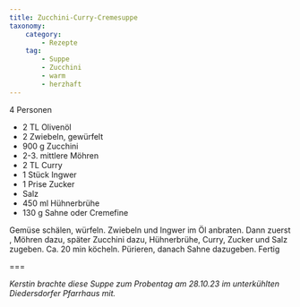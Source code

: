 ```yaml
---
title: Zucchini-Curry-Cremesuppe
taxonomy:
    category:
        - Rezepte
    tag:
        - Suppe
        - Zucchini
        - warm
        - herzhaft
---
```


4 Personen

* 2 TL Olivenöl
* 2 Zwiebeln, gewürfelt
* 900 g Zucchini 
* 2-3. mittlere Möhren
* 2 TL Curry
* 1 Stück Ingwer
* 1 Prise Zucker
* Salz 
* 450 ml Hühnerbrühe 
* 130 g Sahne oder Cremefine

Gemüse schälen, würfeln. 
Zwiebeln und Ingwer im Öl anbraten. 
Dann zuerst , Möhren dazu, später Zucchini dazu, 
Hühnerbrühe, Curry, Zucker und Salz zugeben. 
Ca. 20 min köcheln. 
Pürieren, danach Sahne dazugeben. Fertig

===

_Kerstin brachte diese Suppe zum Probentag am 28.10.23 im unterkühlten Diedersdorfer Pfarrhaus mit._